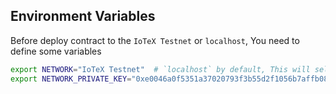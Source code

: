 ## Environment Variables

Before deploy contract to the `IoTeX Testnet` or `localhost`, You need to define some variables

```sh
export NETWORK="IoTeX Testnet"  # `localhost` by default, This will select default network for workspace.
export NETWORK_PRIVATE_KEY="0xe0046a0f5351a37020793f3b55d2f1056b7affb0847c4509a879546c13bcc63b"  # A private key from account to deploying to the network.
```
